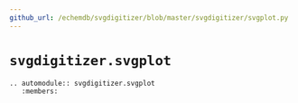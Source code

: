 ```yaml
---
github_url: /echemdb/svgdigitizer/blob/master/svgdigitizer/svgplot.py
---
```


# `svgdigitizer.svgplot`
```{eval-rst}
.. automodule:: svgdigitizer.svgplot
   :members:
```
